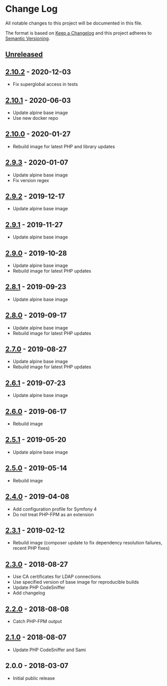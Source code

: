 # Change Log
All notable changes to this project will be documented in this file.

The format is based on [Keep a Changelog](http://keepachangelog.com/)
and this project adheres to [Semantic Versioning](http://semver.org/).

## [Unreleased]

## [2.10.2] - 2020-12-03
- Fix superglobal access in tests

## [2.10.1] - 2020-06-03
- Update alpine base image
- Use new docker repo

## [2.10.0] - 2020-01-27
- Rebuild image for latest PHP and library updates

## [2.9.3] - 2020-01-07
- Update alpine base image
- Fix version regex

## [2.9.2] - 2019-12-17
- Update alpine base image

## [2.9.1] - 2019-11-27
- Update alpine base image

## [2.9.0] - 2019-10-28
- Update alpine base image
- Rebuild image for latest PHP updates

## [2.8.1] - 2019-09-23
- Update alpine base image

## [2.8.0] - 2019-09-17
- Update alpine base image
- Rebuild image for latest PHP updates

## [2.7.0] - 2019-08-27
- Update alpine base image
- Rebuild image for latest PHP updates

## [2.6.1] - 2019-07-23
- Update alpine base image

## [2.6.0] - 2019-06-17
- Rebuild image

## [2.5.1] - 2019-05-20
- Update alpine base image

## [2.5.0] - 2019-05-14
- Rebuild image

## [2.4.0] - 2019-04-08
- Add configuration profile for Symfony 4
- Do not treat PHP-FPM as an extension

## [2.3.1] - 2019-02-12
- Rebuild image (composer update to fix dependency resolution failures, recent PHP fixes)

## [2.3.0] - 2018-08-27
- Use CA certificates for LDAP connections
- Use specified version of base image for reproducible builds
- Update PHP CodeSniffer
- Add changelog

## [2.2.0] - 2018-08-08
- Catch PHP-FPM output

## [2.1.0] - 2018-08-07
- Update PHP CodeSniffer and Sami

## 2.0.0 - 2018-03-07
- Initial public release

[Unreleased]: https://github.com/gmitirol/alpine37-php71/compare/2.10.2...HEAD
[2.10.2]: https://github.com/gmitirol/alpine37-php71/compare/2.10.1...2.10.2
[2.10.1]: https://github.com/gmitirol/alpine37-php71/compare/2.10.0...2.10.1
[2.10.0]: https://github.com/gmitirol/alpine37-php71/compare/2.9.3...2.10.0
[2.9.3]: https://github.com/gmitirol/alpine37-php71/compare/2.9.2...2.9.3
[2.9.2]: https://github.com/gmitirol/alpine37-php71/compare/2.9.1...2.9.2
[2.9.1]: https://github.com/gmitirol/alpine37-php71/compare/2.9.0...2.9.1
[2.9.0]: https://github.com/gmitirol/alpine37-php71/compare/2.8.1...2.9.0
[2.8.1]: https://github.com/gmitirol/alpine37-php71/compare/2.8.0...2.8.1
[2.8.0]: https://github.com/gmitirol/alpine37-php71/compare/2.7.1...2.8.0
[2.7.0]: https://github.com/gmitirol/alpine37-php71/compare/2.6.1...2.7.0
[2.6.1]: https://github.com/gmitirol/alpine37-php71/compare/2.6.0...2.6.1
[2.6.0]: https://github.com/gmitirol/alpine37-php71/compare/2.5.1...2.6.0
[2.5.1]: https://github.com/gmitirol/alpine37-php71/compare/2.5.0...2.5.1
[2.5.0]: https://github.com/gmitirol/alpine37-php71/compare/2.4.0...2.5.0
[2.4.0]: https://github.com/gmitirol/alpine37-php71/compare/2.3.1...2.4.0
[2.3.1]: https://github.com/gmitirol/alpine37-php71/compare/2.3.0...2.3.1
[2.3.0]: https://github.com/gmitirol/alpine37-php71/compare/2.2.0...2.3.0
[2.2.0]: https://github.com/gmitirol/alpine37-php71/compare/2.1.0...2.2.0
[2.1.0]: https://github.com/gmitirol/alpine37-php71/compare/2.0.0...2.1.0
